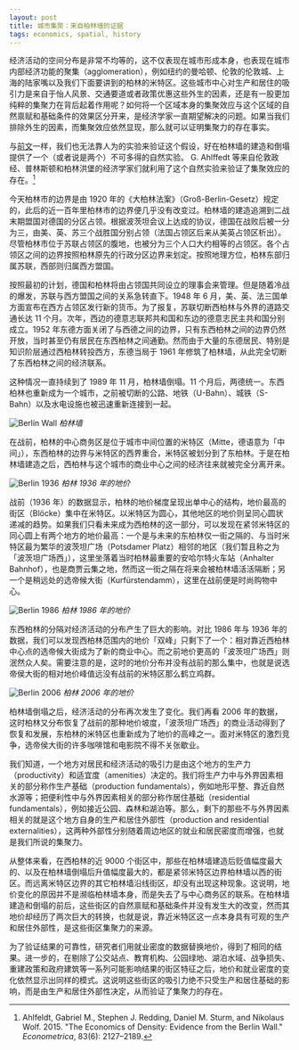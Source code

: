```yaml
---
layout: post
title: 城市集聚：来自柏林墙的证据
tags: economics, spatial, history
---
```


经济活动的空间分布是非常不均等的，这不仅表现在城市形成本身，也表现在城市内部经济功能的聚集（agglomeration），例如纽约的曼哈顿、伦敦的伦敦城、上海的陆家嘴以及我们下面要讲到的柏林的米特区。这些城市中心对生产和居住的吸引力是来自于怡人风景、交通要道或者政策优惠这些外生的因素，还是有一股更加纯粹的集聚力在背后起着作用呢？如何将一个区域本身的集聚效应与这个区域的自然禀赋和基础条件的效果区分开来，是经济学家一直期望解决的问题。如果当我们排除外生的因素，而集聚效应依然显现，那么就可以证明集聚力的存在事实。

与[前文](../bones-bombs-and-break-points/)一样，我们也无法靠人为的实验来验证这个假设，好在柏林墙的建造和倒塌提供了一个（或者说是两个）不可多得的自然实验。 G. Ahlffedt 等来自伦敦政经、普林斯顿和柏林洪堡的经济学家们就利用了这个自然实验来验证了集聚效应的存在。[^1]

[^1]: Ahlfeldt, Gabriel M., Stephen J. Redding, Daniel M. Sturm, and Nikolaus Wolf. 2015. "The Economics of Density: Evidence from the Berlin Wall." _Econometrica_, 83(6): 2127–2189.

今天柏林市的边界是由 1920 年的《大柏林法案》（Groß-Berlin-Gesetz）规定的，此后的近一百年里柏林市的边界便几乎没有改变过。柏林墙的建造追溯到二战末期盟国对德国的分区占领。根据波茨坦会议上达成的协议，德国在战败后被一分为三，由美、英、苏三个战胜国分别占领（法国占领区后来从美英占领区析出）。尽管柏林市位于苏联占领区的腹地，也被分为三个人口大约相等的占领区。各个占领区之间的边界按照柏林原先的行政分区边界来划定。按照地理方位，柏林东部归属苏联，西部则归属西方盟国。

按照最初的计划，德国和柏林将由占领国共同设立的理事会来管理。但是随着冷战的爆发，苏联与西方盟国之间的关系急转直下。1948 年 6 月，美、英、法三国单方面宣布在西方占领区发行新的货币。为了报复，苏联切断西柏林与外界的道路交通长达 11 个月。次年，西边的德意志联邦共和国和东边的德意志民主共和国分别成立。1952 年东德方面关闭了与西德之间的边界，只有东西柏林之间的边界仍然开放，当时甚至仍有居民在东西柏林之间通勤。然而由于大量的东德居民、特别是知识阶层通过西柏林转投西方，东德当局于 1961 年修筑了柏林墙，从此完全切断了东西柏林之间的经济联系。

这种情况一直持续到了 1989 年 11 月，柏林墙倒塌。11 个月后，两德统一。东西柏林也重新成为一个城市，之前被切断的公路、地铁（U-Bahn）、城铁（S-Bahn）以及水电设施也被迅速重新连接到一起。

![Berlin Wall](http://ww4.sinaimg.cn/large/abb3ee10gw1eyu6mwgznwj21j00zkk7i.jpg)
_柏林墙_

在战前，柏林的中心商务区是位于城市中间位置的米特区（Mitte，德语意为「中间」），东西柏林的边界与米特区的西界重合，米特区被划分到了东柏林。于是在柏林墙建造之后，西柏林与这个城市的商业中心之间的经济往来就被完全分离开来。

![Berlin 1936](http://ww2.sinaimg.cn/large/abb3ee10gw1eywkkxa7qlj20i204lab9.jpg)
_柏林 1936 年的地价_

战前（1936 年）的数据显示，柏林的地价梯度呈现出单中心的结构，地价最高的街区（Blöcke）集中在米特区。以米特区为圆心，其他地区的地价则呈同心圆状递减的趋势。如果我们只看未来成为西柏林的这一部分，可以发现在紧邻米特区的同心圆上有两个地方的地价最高：一个是与未来的东柏林仅一街之隔的、与当时米特区最为繁华的波茨坦广场（Potsdamer Platz）相邻的地区（我们暂且称之为「波茨坦广场西」），这里坐落着当时柏林最重要的安哈尔特火车站（Anhalter Bahnhof），也是商贾云集之地，然而这一街之隔在将来会被柏林墙活活隔断；另一个是稍远处的选帝候大街（Kurfürstendamm），这里在战前便是时尚购物中心。

![Berlin 1986](http://ww4.sinaimg.cn/large/abb3ee10gw1eywkp0roykj20i204ljrw.jpg)
_柏林 1986 年的地价_

东西柏林的分隔对经济活动的分布产生了巨大的影响。对比 1986 年与 1936 年的数据，我们可以发现西柏林范围内的地价「双峰」只剩下了一个：相对靠近西柏林中心点的选帝候大街成为了新的商业中心。而之前地价更高的「波茨坦广场西」则泯然众人矣。需要注意的是，这时的地价分布并没有战前的那么集中，也就是说选帝侯大街的相对地价峰值远没有战前的米特区那么鹤立鸡群。

![Berlin 2006](http://ww3.sinaimg.cn/large/abb3ee10gw1eywkp11ujlj20i204l75c.jpg)
_柏林 2006 年的地价_

柏林墙倒塌之后，经济活动的分布再次发生了变化。我们再看 2006 年的数据，这时柏林又分布恢复了战前的那种地价坡度，「波茨坦广场西」的商业活动得到了恢复和发展，东柏林的米特区也重新成为了地价的高峰之一。面对米特区的激烈竞争，选帝侯大街的许多咖啡馆和电影院不得不关张歇业。

我们知道，一个地方对居民和经济活动的吸引力是由这个地方的生产力（productivity）和适宜度（amenities）决定的。我们将生产力中与外界因素相关的部分称作生产基础（production fundamentals），例如地形平整、靠近自然水源等；把便利性中与外界因素相关的部分称作居住基础（residential fundamentals），例如接近公园、森林和湖泊等。那么，剩下的那些不与外界因素相关的就是这个地方自身的生产和居住外部性（production and residential externalities），这两种外部性分别随着周边地区的就业和居民密度而增强，也就是我们所说的集聚力。

从整体来看，在西柏林的近 9000 个街区中，那些在柏林墙建造后贬值幅度最大的、以及在柏林墙倒塌后升值幅度最大的，都是紧邻米特区边界柏林墙以西的街区。而远离米特区边界的其它柏林墙沿线街区，却没有出现这种现象。这说明，地价变化的原因并不是濒临柏林墙本身，而是失去了与中心商务区的联系。在柏林墙建造和倒塌的前后，这些街区的自然禀赋和基础条件并没有发生大的改变，然而其地价却经历了两次巨大的转换，也就是说，靠近米特区这一点本身具有可观的生产和居住外部性，是这些街区集聚力的来源。

为了验证结果的可靠性，研究者们用就业密度的数据替换地价，得到了相同的结果。进一步的，在剔除了公交站点、教育机构、公园绿地、湖泊水域、战争损失、重建政策和政府建筑等一系列可能影响结果的街区特征之后，地价和就业密度的变化依然显示出同样的模式。这说明这些街区的吸引力绝不只受生产和居住基础的影响，而是由生产和居住外部性决定，从而验证了集聚力的存在。